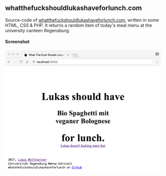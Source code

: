## whatthefuckshouldlukashaveforlunch.com
Source-code of [whatthefuckshouldlukashaveforlunch.com](http://whatthefuckshouldlukashaveforlunch.com), written in 
some HTML, CSS & PHP. It returns a random item of today's meal menu at the university canteen Regensburg.
#### Screenshot
![screenshot](screenshot.png)
